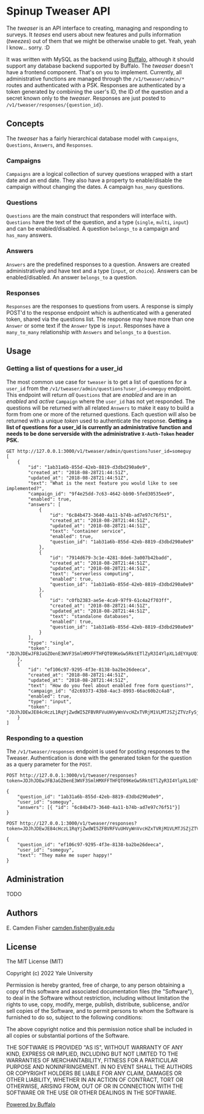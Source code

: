 # Spinup Tweaser API

The *tweaser* is an API interface to creating, managing and responding to surveys.  It *teases* end users about new features and pulls information (*tweezes*) out of them that we might be otherwise unable to get.  Yeah, yeah I know... sorry. :D

It was written with MySQL as the backend using [Buffalo](http://gobuffalo.io), although it should support any database backend supported by Buffalo.  The *tweaser* doesn't have a frontend component.  That's on you to implement.  Currently, all administrative functions are managed through the `/v1/tweaser/admin/*` routes and authenticated with a PSK.  Responses are authenticated by a token generated by combining the user's ID, the ID of the question and a secret known only to the *tweaser*.  Responses are just posted to `/v1/tweaser/responses/{question_id}`.

## Concepts

The *tweaser* has a fairly hierarchical database model with `Campaigns`, `Questions`, `Answers`, and `Responses`.

### Campaigns

`Campaigns` are a logical collection of survey questions wrapped with a start date and an end date.  They also have a property to enable/disable the campaign without changing the dates.  A campaign `has_many` questions.

### Questions

`Questions` are the main construct that responders will interface with.  `Questions` have the text of the question, and a type (`single`, `multi`, `input`) and can be enabled/disabled.  A question `belongs_to` a campaign and `has_many` answers.

### Answers

`Answers` are the predefined responses to a question.  Answers are created administratively and have text and a type (`input`, or `choice`).  Answers can be enabled/disabled.  An answer `belongs_to` a question.

### Responses

`Responses` are the responses to questions from users.  A response is simply POST'd to the response endpoint which is authenticated with a generated token, shared via the questions list.  The response may have more than one `Answer` or some text if the `Answer` type is `input`.  Responses have a `many_to_many` relationship with `Answers` and `belongs_to` a `Question`.

## Usage

### Getting a list of questions for a user_id

The most common use case for `tweaser` is to get a list of questions for a `user_id` from the `/v1/tweaser/admin/questions?user_id=someguy` endpoint. This endpoint will return _all_ `Questions` that are *enabled* and are in an *enabled* and *active* `Campaign` where the `user_id` has not yet responded.  The questions will be returned with all related `Answers` to make it easy to build a form from one or more of the returned questions.  Each question will also be returned with a unique *token* used to authenticate the response.  **Getting a list of questions for a user_id is currently an administrative function and needs to be done serverside with the administrative `X-Auth-Token` header PSK.**

```
GET http://127.0.0.1:3000/v1/tweaser/admin/questions?user_id=someguy
[
    {
        "id": "1ab31a6b-855d-42eb-8819-d3dbd290a0e9",
        "created_at": "2018-08-28T21:44:51Z",
        "updated_at": "2018-08-28T21:44:51Z",
        "text": "What is the next feature you would like to see implemented?",
        "campaign_id": "9f4e25dd-7c63-4642-bb90-5fed30535ee9",
        "enabled": true,
        "answers": [
            {
                "id": "6c84b473-3640-4a11-b74b-ad7e97c76f51",
                "created_at": "2018-08-28T21:44:51Z",
                "updated_at": "2018-08-28T21:44:51Z",
                "text": "container service",
                "enabled": true,
                "question_id": "1ab31a6b-855d-42eb-8819-d3dbd290a0e9"
            },
            {
                "id": "7914d679-3c1e-4281-8de6-3a007b42badd",
                "created_at": "2018-08-28T21:44:51Z",
                "updated_at": "2018-08-28T21:44:51Z",
                "text": "serverless computing",
                "enabled": true,
                "question_id": "1ab31a6b-855d-42eb-8819-d3dbd290a0e9"
            },
            {
                "id": "c0fb2383-ae5e-4ca9-97f9-61c4a2f703ff",
                "created_at": "2018-08-28T21:44:51Z",
                "updated_at": "2018-08-28T21:44:51Z",
                "text": "standalone databases",
                "enabled": true,
                "question_id": "1ab31a6b-855d-42eb-8819-d3dbd290a0e9"
            }
        ],
        "type": "single",
        "token": "JDJhJDEwJFBJaGZOenE3WVF3SmlHMXFFTHFQT09KeGw5RktETlZyR3I4YlpXL1dEYXpUQ1FhYVcxYTll"
    },
    {
        "id": "ef106c97-9295-4f3e-8138-ba2be26deeca",
        "created_at": "2018-08-28T21:44:51Z",
        "updated_at": "2018-08-28T21:44:51Z",
        "text": "How do you feel about enabled free form questions?",
        "campaign_id": "d2c69373-43b8-4ac3-8993-66ac60b2c4a8",
        "enabled": true,
        "type": "input",
        "token": "JDJhJDEwJE84cHczL1RqYjZwdWI5ZFBVRFVuUHVyWnVvcHZxTVRjM1VLMTJSZjZTVzFySjZEZjJJSDhh"
    }
]
```

### Responding to a question

The `/v1/tweaser/responses` endpoint is used for posting responses to the Tweaser.  Authentication is done with the generated token for the question as a query parameter for the `POST`.

```
POST http://127.0.0.1:3000/v1/tweaser/responses?token=JDJhJDEwJFBJaGZOenE3WVF3SmlHMXFFTHFQT09KeGw5RktETlZyR3I4YlpXL1dEYXpUQ1FhYVcxYTll

{
    "question_id": "1ab31a6b-855d-42eb-8819-d3dbd290a0e9",
    "user_id": "someguy",
    "answers": [{ "id": "6c84b473-3640-4a11-b74b-ad7e97c76f51"}]
}
```

```
POST http://127.0.0.1:3000/v1/tweaser/responses?token=JDJhJDEwJE84cHczL1RqYjZwdWI5ZFBVRFVuUHVyWnVvcHZxTVRjM1VLMTJSZjZTVzFySjZEZjJJSDhh

{
    "question_id": "ef106c97-9295-4f3e-8138-ba2be26deeca",
    "user_id": "someguy",
    "text": "They make me super happy!"
}
```

## Administration

TODO

## Authors

E. Camden Fisher <camden.fisher@yale.edu>

## License

The MIT License (MIT)

Copyright (c) 2022 Yale University

Permission is hereby granted, free of charge, to any person obtaining a copy
of this software and associated documentation files (the "Software"), to deal
in the Software without restriction, including without limitation the rights
to use, copy, modify, merge, publish, distribute, sublicense, and/or sell
copies of the Software, and to permit persons to whom the Software is
furnished to do so, subject to the following conditions:

The above copyright notice and this permission notice shall be included in
all copies or substantial portions of the Software.

THE SOFTWARE IS PROVIDED "AS IS", WITHOUT WARRANTY OF ANY KIND, EXPRESS OR
IMPLIED, INCLUDING BUT NOT LIMITED TO THE WARRANTIES OF MERCHANTABILITY,
FITNESS FOR A PARTICULAR PURPOSE AND NONINFRINGEMENT. IN NO EVENT SHALL THE
AUTHORS OR COPYRIGHT HOLDERS BE LIABLE FOR ANY CLAIM, DAMAGES OR OTHER
LIABILITY, WHETHER IN AN ACTION OF CONTRACT, TORT OR OTHERWISE, ARISING FROM,
OUT OF OR IN CONNECTION WITH THE SOFTWARE OR THE USE OR OTHER DEALINGS IN
THE SOFTWARE.

[Powered by Buffalo](http://gobuffalo.io)

